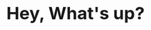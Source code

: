 <!DOCTYPE html>
<html>
<head>
  <style>
    .large-text {
      font-size: 40px;
    }
  </style>
</head>
<body>
  <p align="center">
    <strong class="large-text">Hey, What's up?</strong>
  </p>
</body>
</html>
